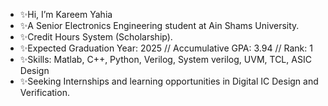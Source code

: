 -  ✨Hi, I’m Kareem Yahia
-  ✨A Senior Electronics Engineering student at Ain Shams University.
-  ✨Credit Hours System (Scholarship).
-  ✨Expected Graduation Year: 2025  //  Accumulative GPA: 3.94  // Rank: 1
-  ✨Skills: Matlab, C++, Python, Verilog, System verilog, UVM, TCL, ASIC Design
-  ✨Seeking Internships and learning opportunities in Digital IC Design and Verification.
  
<!---
Kareem-Yahia/Kareem-Yahia is a ✨ special ✨ repository because its `README.md` (this file) appears on your GitHub profile.
You can click the Preview link to take a look at your changes.
--->
